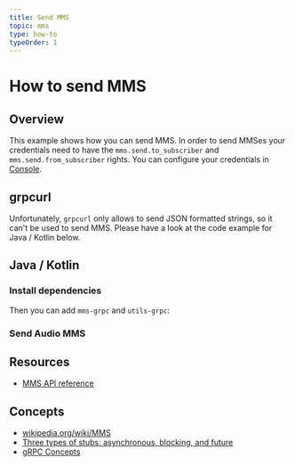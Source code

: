 ```yaml
---
title: Send MMS
topic: mms
type: how-to
typeOrder: 1
---
```


# How to send MMS

## Overview

This example shows how you can send MMS. In order to send MMSes your credentials need to have the
`mms.send.to_subscriber` and `mms.send.from_subscriber` rights. You can configure your credentials in [Console](https://console.wgtwo.com/api-keys-redirect).

<slot name="auth" />

## grpcurl

Unfortunately, `grpcurl` only allows to send JSON formatted strings, so it can't be used to send MMS.
Please have a look at the code example for Java / Kotlin below.

## Java / Kotlin

### Install dependencies
<JitpackDependency />

Then you can add `mms-grpc` and `utils-grpc`:

<ClientDependencies :clients="['mms-grpc', 'utils-grpc']"/>

### Send Audio MMS
<GithubCode fileUrl="https://github.com/working-group-two/docs.wgtwo.com/blob/master/examples/mms/src/main/kotlin/SendAudioToSubscriber.kt" language="kotlin" />

## Resources
* [MMS API reference](https://github.com/working-group-two/wgtwoapis/blob/master/wgtwo/mms/v0/mms.proto)

## Concepts
* [wikipedia.org/wiki/MMS](https://en.wikipedia.org/wiki/Multimedia_Messaging_Service)
* [Three types of stubs: asynchronous, blocking, and future](https://grpc.io/docs/reference/java/generated-code/)
* [gRPC Concepts](https://grpc.io/docs/guides/concepts/)
